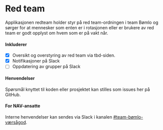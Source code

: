 # Red team

Applikasjonen redteam holder styr på red team-ordningen i team Bømlo og sørger for at 
mennesker som enten er i rotasjonen eller er brukere av red team er godt opplyst om hvem som er på vakt når.

#### Inkluderer
- [x] Oversikt og overstyring av red team via tbd-siden.
- [x] Notifikasjoner på Slack
- [ ] Oppdatering av grupper på Slack

#### Henvendelser
Spørsmål knyttet til koden eller prosjektet kan stilles som issues her på GitHub.

#### For NAV-ansatte
Interne henvendelser kan sendes via Slack i kanalen [#team-bømlo-værsågod](https://nav-it.slack.com/archives/C019637N90X).

